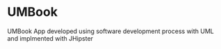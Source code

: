 # UMBook
UMBook App developed using software development process with UML and implmented with JHipster
